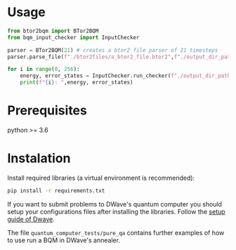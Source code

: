 
# Usage
```` Python
from btor2bqm import BTor2BQM
from bqm_input_checker import InputChecker

parser = BTor2BQM(21) # creates a btor2 file parser of 21 timesteps
parser.parse_file(f"./btor2files/a_btor2_file.btor2",f"./output_dir_path/")

for i in range(0, 256):
    energy, error_states = InputChecker.run_checker(f"./output_dir_path/", i)
    print(f"{i}: ",energy, error_states)

````

# Prerequisites 
python >= 3.6


# Instalation
Install required libraries (a virtual environment is recommended):

```bash
pip install -r requirements.txt
```

If you want to submit problems to DWave's quantum computer you should setup your configurations files after installing the libraries.
Follow the [setup guide of Dwave](https://docs.ocean.dwavesys.com/en/latest/overview/install.html#set-up-your-environment).

The file `quantum_computer_tests/pure_qa` contains further examples of how to use run a BQM in DWave's annealer.


